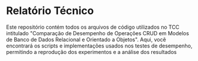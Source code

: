 # Relatório Técnico
Este repositório contém todos os arquivos de código utilizados no TCC intitulado "Comparação de Desempenho de Operações CRUD em Modelos de Banco de Dados Relacional e Orientado a Objetos". Aqui, você encontrará os scripts e implementações usados nos testes de desempenho, permitindo a reprodução dos experimentos e a análise dos resultados
